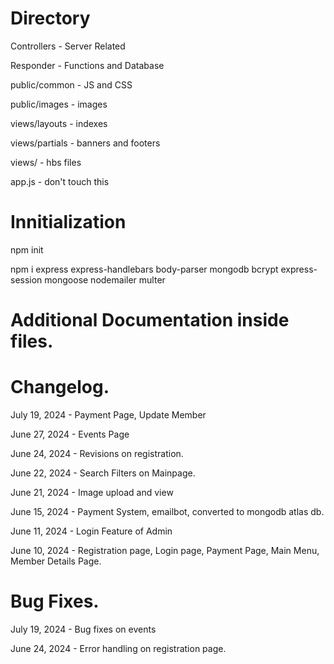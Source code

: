 # Directory

Controllers - Server Related

Responder - Functions and Database


public/common - JS and CSS

public/images - images


views/layouts - indexes

views/partials - banners and footers

views/ - hbs files

app.js - don't touch this

# Innitialization
npm init

npm i express express-handlebars body-parser mongodb bcrypt express-session mongoose nodemailer multer


# Additional Documentation inside files.


# Changelog.
July 19, 2024 - Payment Page, Update Member

June 27, 2024 - Events Page

June 24, 2024 - Revisions on registration.

June 22, 2024 - Search Filters on Mainpage.

June 21, 2024 - Image upload and view

June 15, 2024 - Payment System, emailbot, converted to mongodb atlas db.

June 11, 2024 - Login Feature of Admin

June 10, 2024 - Registration page, Login page, Payment Page, Main Menu, Member Details Page.


# Bug Fixes.
July 19, 2024 - Bug fixes on events

June 24, 2024 - Error handling on registration page.
